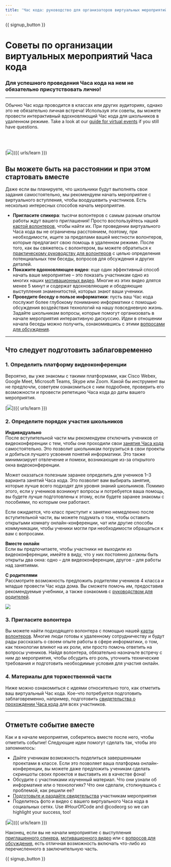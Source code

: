 ```yaml
---
title: 'Час кода: руководство для организаторов виртуальных мероприятий'
---
```


{{ signup_button }}

# Советы по организации виртуальных мероприятий Часа кода

### Для успешного проведения Часа кода на нем не обязательно присутствовать лично!

***

Обычно Час кода проводится в классах или других аудиториях, однако это не обязательно личная встреча! Используя эти советы, вы можете провести интерактивный вдохновляющий Час кода для школьников в удаленном режиме.  Take a look at our <a href="https://hourofcode.com/files/participation-guide-virtual.pdf">guide for virtual events</a> if you still have questions.

<br><br>

[<img src="/images/fit-600/Marketing/pexels-andrea-piacquadio-3762940.jpg" />]({{ urls/learn }})

## Вы можете быть на расстоянии и при этом стартовать вместе
Даже если вы планируете, что школьники будут выполнять свои задания самостоятельно, мы рекомендуем начать мероприятие с виртуального вступления, чтобы воодушевить участников. Есть несколько интересных способов начать мероприятие. 

<ul>
<li><b>Пригласите спикера</b>: тысячи волонтеров с самым разным опытом работы ждут вашего приглашения! Просто воспользуйтесь нашей <a href="https://code.org/volunteer/local">картой волонтеров</a>, чтобы найти их. При проведении виртуального Часа кода вы не ограничены расстоянием, поэтому, при необходимости, ищите за пределами вашей местности волонтеров, которые предлагают свою помощь в удаленном режиме. После того, как вы свяжетесь с волонтером, вы можете обратиться к <a href="http://hourofcode.com/us/how-to/volunteers">практическому руководству для волонтеров</a> с целью определения потенциальных тем беседы, вопросов для обсуждения и других деталей.</li> 
<li><b>Покажите вдохновляющее видео</b>: еще один эффективный способ начать ваше мероприятие – это показать участникам одно из многих наших <a href="http://hourofcode.com/us/promote/resources#videos">мотивационных видео</a>. Многие из этих видео длятся менее 5 минут и содержат вдохновляющие и ободряющие выступления знаменитостей, которых знают ваши ученики.</li> 
<li><b>Проведите беседу о пользе информатики</b>: пусть ваш Час кода послужит более глубокому пониманию информатики с помощью обсуждения воздействия технологий на нашу повседневную жизнь. Задайте школьникам вопросы, которые помогут организовать в начале мероприятия интерактивную дискуссию. Идеи в отношении начала беседы можно получить, ознакомившись с этими <a href="https://code.org/csforgood#prompts">вопросами для обсуждения</a>.</li>
</ul>

---

## Что следует подготовить заблаговременно

### 1. Определить платформу видеоконференции
Вероятно, вы уже знакомы с такими платформами, как Cisco Webex, Google Meet, Microsoft Teams, Skype или Zoom. Какой бы инструмент вы не предпочли, советуем ознакомиться с ним подробнее, проверить его возможности и провести репетицию Часа кода до даты вашего мероприятия.

[<img src="/images/fit-600/Marketing/photo-of-boy-video-calling-with-a-woman-4145197.jpg" />]({{ urls/learn }})

### 2. Определите порядок участия школьников
**Индивидуально**<br> После вступительной части мы рекомендуем отключить учеников от видеоконференции с тем, чтобы они проходили свои <a href="https://hourofcode.com/us/learn">занятия Часа кода</a> самостоятельно. Это позволит школьникам погрузиться в свои проекты и добиться лучшего усвоения понятий информатики. Это также минимизирует отвлечение и помехи, возникающие из-за открытого окна видеоконференции.

Может оказаться полезным заранее определить для учеников 1–3 варианта занятий Часа кода. Это позволит вам выбирать занятия, которые лучше всего подходят для уровня знаний школьников. Помимо этого, если у учеников возникнут вопросы и потребуется ваша помощь, вы будете лучше подготовлены к этому, если будете заранее знакомы с пособиями, по которым они работают.

Если ожидается, что класс приступит к занятию немедленно после вступительной части, вы можете подумать о том, чтобы оставить открытыми комнату онлайн-конференции, чат или другие способы коммуникации, чтобы ученики могли при необходимости обращаться к вам с вопросами.

**Вместе онлайн**<br> Если вы предпочитаете, чтобы участники не выходили из видеоконференции, имейте в виду, что у них постоянно должны быть открыты два окна: одно – для видеоконференции, другое – для работы над занятиями.

**С родителями**<br> Рассмотрите возможность предложить родителям учеников 4 класса и младше провести Час кода дома. Вы сможете помочь им, предоставив рекомендуемые учебники, а также ознакомив с <a href="https://hourofcode.com/us/how-to/parents">руководством для родителей</a>.

[<img src="/images/fit-600/Marketing//happy-father-and-child-browsing-laptop-in-bedroom-4545778.jpg" />](https://hourofcode.com/us/how-to/parents)

### 3. Пригласите волонтера
Вы можете найти подходящего волонтера с помощью нашей <a href="https://code.org/volunteer/local">карты волонтеров</a>. Многие люди готовы к удаленному сотрудничеству и будут рады рассказать о своем опыте работы в сфере информатики, о том, как технологии влияют на их роли, или просто помочь ответить на вопросы учеников. Найдя волонтера, обязательно назначьте встречу с ним до мероприятия, чтобы обсудить его роль, уточнить технические требования и подготовить необходимые условия для участия онлайн.

### 4. Материалы для торжественной части
Ниже можно ознакомиться с идеями относительно того, как отметить ваш виртуальный Час кода. Кое-что потребуется подготовить заблаговременно, например, подготовить <a href="https://code.org/certificates">свидетельства о прохождении Часа кода</a> для всех участников.

---

## Отметьте событие вместе

Как и в начале мероприятия, соберитесь вместе после него, чтобы отметить событие!  Следующие идеи помогут сделать так, чтобы это запомнилось:

- Дайте ученикам возможность поделиться завершенными проектами в классе. Если это позволяет ваша платформа онлайн-конференции, вы можете даже предложить ученикам сделать скриншоты своих проектов и выставить их в качестве фона!
- Обсудите с участниками изученный материал. Что они узнали об информатике или о технологиях? Что они сделали, столкнувшись с проблемой, как решили ее?
- <a href="https://code.org/certificates">Подготовьте и раздайте свидетельства</a> участникам мероприятия
- Поделитесь фото и видео с вашего виртуального Часа кода в социальных сетях. Use #HourOfCode and @codeorg so we can highlight your success, too!

[<img src="/images/fit-600/Marketing/g8TUlHzF.jpeg" />]({{ urls/learn }})

Наконец, если вы не начали мероприятие с выступления <a href="https://code.org/volunteer/local">приглашенного спикера</a>, <a href="https://hourofcode.com/us/promote/resources#">мотивационного видео</a> или с <a href="https://code.org/csforgood#prompts">вопросов для обсуждения</a>, есть отличная возможность включать что-либо из перечисленного в заключительную часть.

{{ signup_button }}
